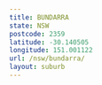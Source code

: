 ```yaml
---
title: BUNDARRA
state: NSW
postcode: 2359
latitude: -30.140505
longitude: 151.001122
url: /nsw/bundarra/
layout: suburb
---
```

